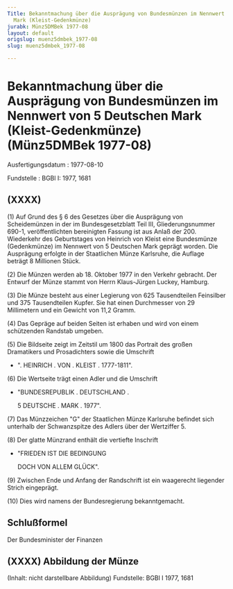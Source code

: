 ```yaml
---
Title: Bekanntmachung über die Ausprägung von Bundesmünzen im Nennwert von 5 Deutschen
  Mark (Kleist-Gedenkmünze)
jurabk: Münz5DMBek 1977-08
layout: default
origslug: muenz5dmbek_1977-08
slug: muenz5dmbek_1977-08

---
```


# Bekanntmachung über die Ausprägung von Bundesmünzen im Nennwert von 5 Deutschen Mark (Kleist-Gedenkmünze) (Münz5DMBek 1977-08)

Ausfertigungsdatum
:   1977-08-10

Fundstelle
:   BGBl I: 1977, 1681



## (XXXX)

(1) Auf Grund des § 6 des Gesetzes über die Ausprägung von
Scheidemünzen in der im Bundesgesetzblatt Teil III, Gliederungsnummer
690-1, veröffentlichten bereinigten Fassung ist aus Anlaß der 200.
Wiederkehr des Geburtstages von Heinrich von Kleist eine Bundesmünze
(Gedenkmünze) im Nennwert von 5 Deutschen Mark geprägt worden. Die
Ausprägung erfolgte in der Staatlichen Münze Karlsruhe, die Auflage
beträgt 8 Millionen Stück.

(2) Die Münzen werden ab 18. Oktober 1977 in den Verkehr gebracht. Der
Entwurf der Münze stammt von Herrn Klaus-Jürgen Luckey, Hamburg.

(3) Die Münze besteht aus einer Legierung von 625 Tausendteilen
Feinsilber und 375 Tausendteilen Kupfer. Sie hat einen Durchmesser von
29 Millimetern und ein Gewicht von 11,2 Gramm.

(4) Das Gepräge auf beiden Seiten ist erhaben und wird von einem
schützenden Randstab umgeben.

(5) Die Bildseite zeigt im Zeitstil um 1800 das Portrait des großen
Dramatikers und Prosadichters sowie die Umschrift

*   ". HEINRICH . VON . KLEIST . 1777-1811".



(6) Die Wertseite trägt einen Adler und die Umschrift

*   "BUNDESREPUBLIK . DEUTSCHLAND .

    5 DEUTSCHE . MARK . 1977".




(7) Das Münzzeichen "G" der Staatlichen Münze Karlsruhe befindet sich
unterhalb der Schwanzspitze des Adlers über der Wertziffer 5.

(8) Der glatte Münzrand enthält die vertiefte Inschrift

*   "FRIEDEN IST DIE BEDINGUNG

    DOCH VON ALLEM GLÜCK".




(9) Zwischen Ende und Anfang der Randschrift ist ein waagerecht
liegender Strich eingeprägt.

(10) Dies wird namens der Bundesregierung bekanntgemacht.


## Schlußformel

Der Bundesminister der Finanzen


## (XXXX) Abbildung der Münze

(Inhalt: nicht darstellbare Abbildung)
Fundstelle: BGBl I 1977, 1681

